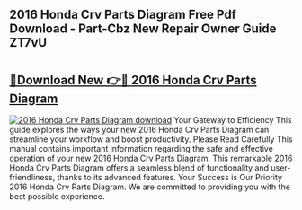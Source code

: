 ## 2016 Honda Crv Parts Diagram Free Pdf Download - Part-Cbz New Repair Owner Guide ZT7vU

# <h2><a href="http://dfjm4o.blite.top/?on=2016+Honda+Crv+Parts+Diagram">🔗Download New 👉🔴 2016 Honda Crv Parts Diagram</a></h2>

[![2016 Honda Crv Parts Diagram download](https://i.imgur.com/lujVjoI.png)](http://dfjm4o.blite.top/?on=2016+Honda+Crv+Parts+Diagram)
Your Gateway to Efficiency This guide explores the ways your new 2016 Honda Crv Parts Diagram can streamline your workflow and boost productivity. Please Read Carefully This manual contains important information regarding the safe and effective operation of your new 2016 Honda Crv Parts Diagram. This remarkable 2016 Honda Crv Parts Diagram offers a seamless blend of functionality and user-friendliness, thanks to its advanced features. Your Success is Our Priority 2016 Honda Crv Parts Diagram. We are committed to providing you with the best possible experience.
